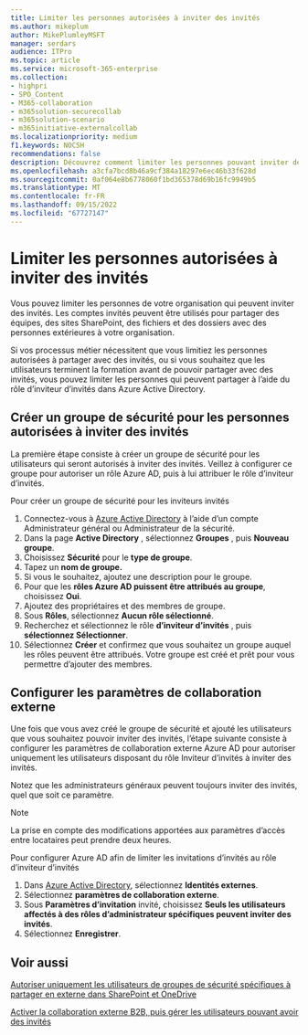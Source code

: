 ```yaml
---
title: Limiter les personnes autorisées à inviter des invités
ms.author: mikeplum
author: MikePlumleyMSFT
manager: serdars
audience: ITPro
ms.topic: article
ms.service: microsoft-365-enterprise
ms.collection:
- highpri
- SPO_Content
- M365-collaboration
- m365solution-securecollab
- m365solution-scenario
- m365initiative-externalcollab
ms.localizationpriority: medium
f1.keywords: NOCSH
recommendations: false
description: Découvrez comment limiter les personnes pouvant inviter des invités dans votre organisation.
ms.openlocfilehash: a3cfa7bcd8b46a9cf384a18297e6ec46b33f628d
ms.sourcegitcommit: 0af064e8b6778060f1bd365378d69b16fc9949b5
ms.translationtype: MT
ms.contentlocale: fr-FR
ms.lasthandoff: 09/15/2022
ms.locfileid: "67727147"
---
```

# <a name="limit-who-can-invite-guests"></a>Limiter les personnes autorisées à inviter des invités

Vous pouvez limiter les personnes de votre organisation qui peuvent inviter des invités. Les comptes invités peuvent être utilisés pour partager des équipes, des sites SharePoint, des fichiers et des dossiers avec des personnes extérieures à votre organisation.

Si vos processus métier nécessitent que vous limitiez les personnes autorisées à partager avec des invités, ou si vous souhaitez que les utilisateurs terminent la formation avant de pouvoir partager avec des invités, vous pouvez limiter les personnes qui peuvent partager à l’aide du rôle d’inviteur d’invités dans Azure Active Directory.

## <a name="create-a-security-group-for-people-allowed-to-invite-guests"></a>Créer un groupe de sécurité pour les personnes autorisées à inviter des invités

La première étape consiste à créer un groupe de sécurité pour les utilisateurs qui seront autorisés à inviter des invités. Veillez à configurer ce groupe pour autoriser un rôle Azure AD, puis à lui attribuer le rôle d’inviteur d’invités.

Pour créer un groupe de sécurité pour les inviteurs invités
1. Connectez-vous à [Azure Active Directory](https://aad.portal.azure.com) à l’aide d’un compte Administrateur général ou Administrateur de la sécurité.
1. Dans la page **Active Directory** , sélectionnez **Groupes** , puis **Nouveau groupe**.
1. Choisissez **Sécurité** pour le **type de groupe**.
1. Tapez un **nom de groupe.** 
1. Si vous le souhaitez, ajoutez une description pour le groupe.
1. Pour que les **rôles Azure AD puissent être attribués au groupe**, choisissez **Oui**.
1. Ajoutez des propriétaires et des membres de groupe.
1. Sous **Rôles**, sélectionnez **Aucun rôle sélectionné**.
1. Recherchez et sélectionnez le rôle **d’inviteur d’invités** , puis **sélectionnez Sélectionner**.
1. Sélectionnez **Créer** et confirmez que vous souhaitez un groupe auquel les rôles peuvent être attribués. Votre groupe est créé et prêt pour vous permettre d’ajouter des membres.

## <a name="configure-external-collaboration-settings"></a>Configurer les paramètres de collaboration externe

Une fois que vous avez créé le groupe de sécurité et ajouté les utilisateurs que vous souhaitez pouvoir inviter des invités, l’étape suivante consiste à configurer les paramètres de collaboration externe Azure AD pour autoriser uniquement les utilisateurs disposant du rôle Inviteur d’invités à inviter des invités.

Notez que les administrateurs généraux peuvent toujours inviter des invités, quel que soit ce paramètre.

> [!NOTE]
> La prise en compte des modifications apportées aux paramètres d’accès entre locataires peut prendre deux heures.

Pour configurer Azure AD afin de limiter les invitations d’invités au rôle d’inviteur d’invités
1. Dans [Azure Active Directory](https://aad.portal.azure.com/), sélectionnez **Identités externes**.
1. Sélectionnez **paramètres de collaboration externe**.
1. Sous **Paramètres d’invitation** invité, choisissez **Seuls les utilisateurs affectés à des rôles d’administrateur spécifiques peuvent inviter des invités**.
1. Sélectionnez **Enregistrer**.

## <a name="related-topics"></a>Voir aussi

[Autoriser uniquement les utilisateurs de groupes de sécurité spécifiques à partager en externe dans SharePoint et OneDrive](/sharepoint/manage-security-groups)

[Activer la collaboration externe B2B, puis gérer les utilisateurs pouvant avoir des invités](/azure/active-directory/external-identities/delegate-invitations)